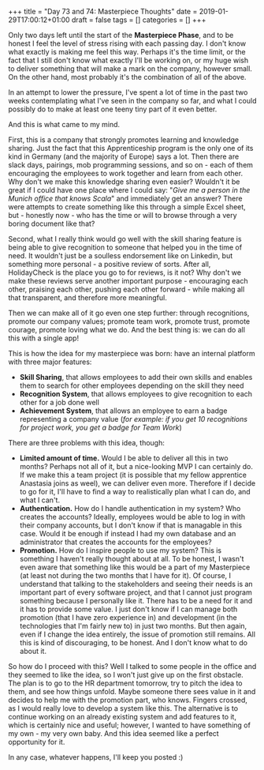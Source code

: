 +++
title = "Day 73 and 74: Masterpiece Thoughts"
date = 2019-01-29T17:00:12+01:00
draft = false
tags = []
categories = []
+++

Only two days left until the start of the __Masterpiece Phase__, and to be honest I feel the level of stress rising with each passing day. I don't know what exactly is making me feel this way. Perhaps it's the time limit, or the fact that I still don't know what exactly I'll be working on, or my huge wish to deliver something that will make a mark on the company, however small. On the other hand, most probably it's the combination of all of the above. 

In an attempt to lower the pressure, I've spent a lot of time in the past two weeks contemplating what I've seen in the company so far, and what I could possibly do to make at least one teeny tiny part of it even better. 

And this is what came to my mind.

First, this is a company that strongly promotes learning and knowledge sharing. Just the fact that this Apprenticeship program is the only one of its kind in Germany (and the majority of Europe) says a lot. Then there are slack days, pairings, mob programming sessions, and so on - each of them encouraging the employees to work together and learn from each other. Why don't we make this knowledge sharing even easier? Wouldn't it be great if I could have one place where I could say: "_Give me a person in the Munich office that knows Scala_" and immediately get an answer? There were attempts to create something like this through a simple Excel sheet, but - honestly now - who has the time or will to browse through a very boring document like that?

Second, what I really think would go well with the skill sharing feature is being able to give recognition to someone that helped you in the time of need. It wouldn't just be a soulless endorsement like on Linkedin, but something more personal - a positive review of sorts. After all, HolidayCheck is the place you go to for reviews, is it not? Why don't we make these reviews serve another important purpose - encouraging each other, praising each other, pushing each other forward - while making all that transparent, and therefore more meaningful.

Then we can make all of it go even one step further: through recognitions, promote our company values; promote team work, promote trust, promote courage, promote loving what we do. And the best thing is: we can do all this with a single app!

This is how the idea for my masterpiece was born: have an internal platform with three major features:

* __Skill Sharing__, that allows employees to add their own skills and enables them to search for other employees depending on the skill they need
* __Recognition System__, that allows employees to give recognition to each other for a job done well
* __Achievement System__, that allows an employee to earn a badge representing a company value (_for example: if you get 10 recognitions for project work, you get a badge for Team Work_)

There are three problems with this idea, though:

* __Limited amount of time.__ Would I be able to deliver all this in two months? Perhaps not all of it, but a nice-looking MVP I can certainly do. If we make this a team project (it is possible that my fellow apprentice Anastasia joins as weel), we can deliver even more. Therefore if I decide to go for it, I'll have to find a way to realistically plan what I can do, and what I can't. 
* __Authentication.__ How do I handle authentication in my system? Who creates the accounts? Ideally, employees would be able to log in with their company accounts, but I don't know if that is managable in this case. Would it be enough if instead I had my own database and an administrator that creates the accounts for the employees? 
* __Promotion.__ How do I inspire people to use my system? This is something I haven't really thought about at all. To be honest, I wasn't even aware that something like this would be a part of my Masterpiece (at least not during the two months that I have for it). Of course, I understand that talking to the stakeholders and seeing their needs is an important part of every software project, and that I cannot just program something because I personally like it. There has to be a need for it and it has to provide some value. I just don't know if I can manage both promotion (that I have zero experience in) and development (in the technologies that I'm fairly new to) in just two months. But then again, even if I change the idea entirely, the issue of promotion still remains. All this is kind of discouraging, to be honest. And I don't know what to do about it.

So how do I proceed with this? Well I talked to some people in the office and they seemed to like the idea, so I won't just give up on the first obstacle. The plan is to go to the HR department tomorrow, try to pitch the idea to them, and see how things unfold. Maybe someone there sees value in it and decides to help me with the promotion part, who knows. Fingers crossed, as I would really love to develop a system like this. The alternative is to continue working on an already existing system and add features to it, which is certainly nice and useful; however, I wanted to have something of my own - my very own baby. And this idea seemed like a perfect opportunity for it.

In any case, whatever happens, I'll keep you posted :)